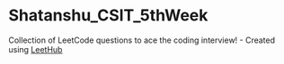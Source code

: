 # Shatanshu_CSIT_5thWeek
Collection of LeetCode questions to ace the coding interview! - Created using [LeetHub](https://github.com/QasimWani/LeetHub)
